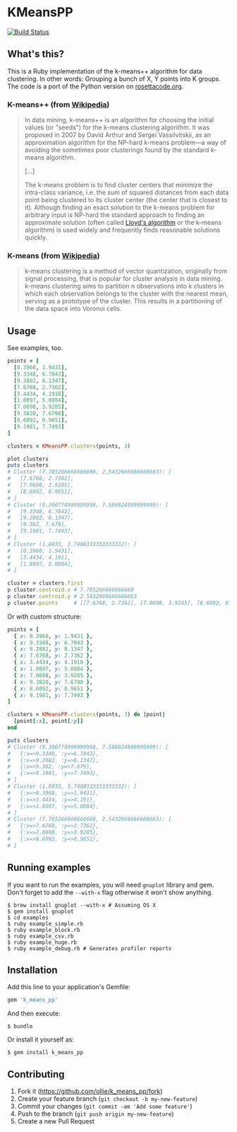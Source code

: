 # KMeansPP

[![Build Status](https://travis-ci.org/ollie/k_means_pp.svg?branch=master)](https://travis-ci.org/ollie/k_means_pp)

## What's this?

This is a Ruby implementation of the k-means++ algorithm for data clustering.
In other words: Grouping a bunch of X, Y points into K groups.
The code is a port of the Python version on [rosettacode.org][rosetta].

### K-means++ (from [Wikipedia][kmeans++])

> In data mining, k-means++ is an algorithm for choosing the initial values (or
> "seeds") for the k-means clustering algorithm. It was proposed in 2007 by
> David Arthur and Sergei Vassilvitskii, as an approximation algorithm for the
> NP-hard k-means problem—a way of avoiding the sometimes poor clusterings found
> by the standard k-means algorithm.
>
> [...]
>
> The k-means problem is to find cluster centers that minimize the intra-class
> variance, i.e. the sum of squared distances from each data point being
> clustered to its cluster center (the center that is closest to it). Although
> finding an exact solution to the k-means problem for arbitrary input is
> NP-hard the standard approach to finding an approximate solution (often
> called [Lloyd's algorithm][lloyd] or the k-means algorithm) is used widely and
> frequently finds reasonable solutions quickly.

### K-means (from [Wikipedia][kmeans])

> k-means clustering is a method of vector quantization, originally from signal
> processing, that is popular for cluster analysis in data mining. k-means
> clustering aims to partition n observations into k clusters in which each
> observation belongs to the cluster with the nearest mean, serving as a
> prototype of the cluster. This results in a partitioning of the data space
> into Voronoi cells.

## Usage

See examples, too.

```ruby
points = [
  [0.3968, 1.9431],
  [9.3348, 6.7843],
  [9.2882, 8.1347],
  [7.6768, 2.7362],
  [3.4434, 4.1910],
  [1.8097, 5.0884],
  [7.0698, 3.9285],
  [9.3820, 7.6790],
  [8.6092, 0.9651],
  [9.1981, 7.7493]
]

clusters = KMeansPP.clusters(points, 3)

plot clusters
puts clusters
# Cluster (7.785266666666668, 2.5432666666666663): [
#   [7.6768, 2.7362],
#   [7.0698, 3.9285],
#   [8.6092, 0.9651],
# ]
# Cluster (9.300774999999998, 7.586824999999999): [
#   [9.3348, 6.7843],
#   [9.2882, 8.1347],
#   [9.382, 7.679],
#   [9.1981, 7.7493],
# ]
# Cluster (1.8833, 3.7408333333333332): [
#   [0.3968, 1.9431],
#   [3.4434, 4.191],
#   [1.8097, 5.0884],
# ]

cluster = clusters.first
p cluster.centroid.x # 7.785266666666668
p cluster.centroid.y # 2.5432666666666663
p cluster.points     # [[7.6768, 2.7362], [7.0698, 3.9285], [8.6092, 0.9651]]
```

Or with custom structure:

```ruby
points = [
  { x: 0.3968, y: 1.9431 },
  { x: 9.3348, y: 6.7843 },
  { x: 9.2882, y: 8.1347 },
  { x: 7.6768, y: 2.7362 },
  { x: 3.4434, y: 4.1910 },
  { x: 1.8097, y: 5.0884 },
  { x: 7.0698, y: 3.9285 },
  { x: 9.3820, y: 7.6790 },
  { x: 8.6092, y: 0.9651 },
  { x: 9.1981, y: 7.7493 }
]

clusters = KMeansPP.clusters(points, 3) do |point|
  [point[:x], point[:y]]
end

puts clusters
# Cluster (9.300774999999998, 7.586824999999999): [
#   {:x=>9.3348, :y=>6.7843},
#   {:x=>9.2882, :y=>8.1347},
#   {:x=>9.382, :y=>7.679},
#   {:x=>9.1981, :y=>7.7493},
# ]
# Cluster (1.8833, 3.7408333333333332): [
#   {:x=>0.3968, :y=>1.9431},
#   {:x=>3.4434, :y=>4.191},
#   {:x=>1.8097, :y=>5.0884},
# ]
# Cluster (7.785266666666668, 2.5432666666666663): [
#   {:x=>7.6768, :y=>2.7362},
#   {:x=>7.0698, :y=>3.9285},
#   {:x=>8.6092, :y=>0.9651},
# ]
```

## Running examples

If you want to run the examples, you will need `gnuplot` library and gem.
Don't forget to add the `--with-x` flag otherwise it won't show anything.

    $ brew install gnuplot --with-x # Assuming OS X
    $ gem install gnuplot
    $ cd examples
    $ ruby example_simple.rb
    $ ruby example_block.rb
    $ ruby example_csv.rb
    $ ruby example_huge.rb
    $ ruby example_debug.rb # Generates profiler reports

## Installation

Add this line to your application's Gemfile:

```ruby
gem 'k_means_pp'
```

And then execute:

    $ bundle

Or install it yourself as:

    $ gem install k_means_pp

## Contributing

1. Fork it (https://github.com/ollie/k_means_pp/fork)
2. Create your feature branch (`git checkout -b my-new-feature`)
3. Commit your changes (`git commit -am 'Add some feature'`)
4. Push to the branch (`git push origin my-new-feature`)
5. Create a new Pull Request

[rosetta]:  http://rosettacode.org/wiki/K-means%2B%2B_clustering#Python
[kmeans++]: https://en.wikipedia.org/wiki/K-means%2B%2B
[kmeans]:   https://en.wikipedia.org/wiki/K-means_clustering
[lloyd]:    https://en.wikipedia.org/wiki/Lloyd%27s_algorithm
